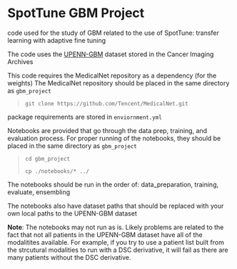 # SpotTune GBM Project
code used for the study of GBM related to the use of SpotTune: transfer learning with adaptive fine tuning

The code uses the [UPENN-GBM](https://wiki.cancerimagingarchive.net/pages/viewpage.action?pageId=70225642) dataset stored in the Cancer Imaging Archives

This code requires the MedicalNet repository as a dependency (for the weights)
The MedicalNet repository should be placed in the same directory as `gbm_project`


> `git clone https://github.com/Tencent/MedicalNet.git`


package requirements are stored in `enviornment.yml`

Notebooks are provided that go through the data prep, training, and evaluation process.
For proper running of the notebooks, they should be placed in the same directory as `gbm_project`

> `cd gbm_project`
>
> `cp ./notebooks/* ../`

The notebooks should be run in the order of: data_preparation, training, evaluate, ensembling

The notebooks also have dataset paths that should be replaced with your own local paths to the UPENN-GBM dataset

**Note**: The notebooks may not run as is. Likely problems are related to the fact that not all patients in the UPENN-GBM dataset have all of the modalitites available. For example, if you try to use a patient list built from the strcutural modalities to run with a DSC derivative, it will fail as there are many patients without the DSC derivative.
